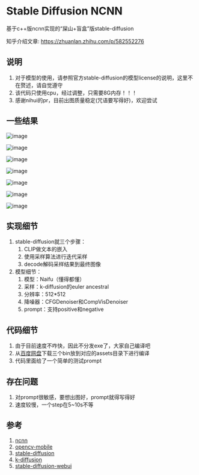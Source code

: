 # Stable Diffusion NCNN

基于c++版ncnn实现的“屎山+盲盒”版stable-diffusion

知乎介绍文章: https://zhuanlan.zhihu.com/p/582552276

## 说明
1. 对于模型的使用，请参照官方stable-diffusion的模型license的说明，这里不在赘述，请自觉遵守
2. 该代码只使用cpu，经过调整，只需要8G内存！！！
3. 感谢nihui的pr，目前出图质量稳定(咒语要写得好)，欢迎尝试

## 一些结果
![image](./resources/result_15_42.png)

![image](./resources/result_15_42_1.png)

![image](./resources/result_15_1668336058.png)

![image](./resources/result_15_1668336279.png)

![image](./resources/result_15_1668336723.png)

![image](./resources/result_15_1668337168.png)

![image](./resources/result_15_1668337577.png)

## 实现细节
1. stable-diffusion就三个步骤：
    1. CLIP做文本的嵌入
    2. 使用采样算法进行迭代采样
    3. decode解码采样结果到最终图像
2. 模型细节：
    1. 模型：Naifu（懂得都懂）
    2. 采样：k-diffusion的euler ancestral
    3. 分辨率：512*512
    4. 降噪器：CFGDenoiser和CompVisDenoiser
    4. prompt：支持positive和negative

## 代码细节
1. 由于目前速度不咋快，因此不分发exe了，大家自己编译吧
2. 从[百度网盘](https://pan.baidu.com/s/1kO8HtTZRcyDbzA32ZzafSQ?pwd=6666)下载三个bin放到对应的assets目录下进行编译
3. 代码里面给了一个简单的测试prompt

## 存在问题
1. 对prompt很敏感，要想出图好，prompt就得写得好
2. 速度较慢，一个step在5~10s不等

## 参考
1. [ncnn](https://github.com/Tencent/ncnn)
2. [opencv-mobile](https://github.com/nihui/opencv-mobile)
3. [stable-diffusion](https://github.com/CompVis/stable-diffusion)
4. [k-diffusion](https://github.com/crowsonkb/k-diffusion)
5. [stable-diffusion-webui](https://github.com/AUTOMATIC1111/stable-diffusion-webui)